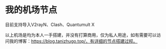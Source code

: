 # 我的机场节点

目前支持导入V2rayN、Clash、Quantumult X

以上机场是均为本人一手搭建，并没有打算商用，仅为私人用途，如有需要可以访问我的博客：https://blog.tanizhugo.top/，有详细的节点搭建过程。



